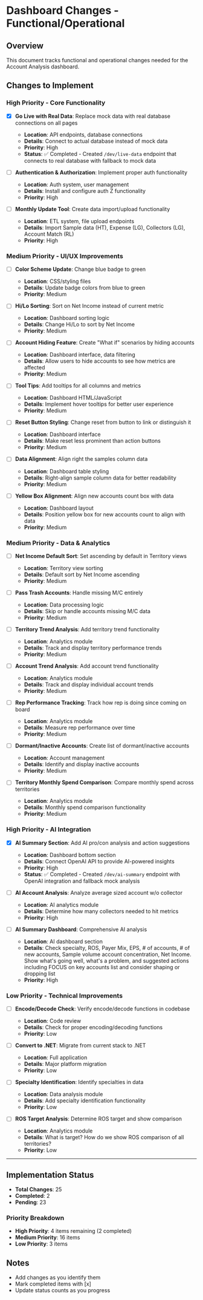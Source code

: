 # Dashboard Changes - Functional/Operational

## Overview
This document tracks functional and operational changes needed for the Account Analysis dashboard.

## Changes to Implement

### High Priority - Core Functionality
- [x] **Go Live with Real Data**: Replace mock data with real database connections on all pages
  - **Location**: API endpoints, database connections
  - **Details**: Connect to actual database instead of mock data
  - **Priority**: High
  - **Status**: ✅ Completed - Created `/dev/live-data` endpoint that connects to real database with fallback to mock data

- [ ] **Authentication & Authorization**: Implement proper auth functionality
  - **Location**: Auth system, user management
  - **Details**: Install and configure auth Z functionality
  - **Priority**: High

- [ ] **Monthly Update Tool**: Create data import/upload functionality
  - **Location**: ETL system, file upload endpoints
  - **Details**: Import Sample data (HT), Expense (LG), Collectors (LG), Account Match (RL)
  - **Priority**: High

### Medium Priority - UI/UX Improvements
- [ ] **Color Scheme Update**: Change blue badge to green
  - **Location**: CSS/styling files
  - **Details**: Update badge colors from blue to green
  - **Priority**: Medium

- [ ] **Hi/Lo Sorting**: Sort on Net Income instead of current metric
  - **Location**: Dashboard sorting logic
  - **Details**: Change Hi/Lo to sort by Net Income
  - **Priority**: Medium

- [ ] **Account Hiding Feature**: Create "What if" scenarios by hiding accounts
  - **Location**: Dashboard interface, data filtering
  - **Details**: Allow users to hide accounts to see how metrics are affected
  - **Priority**: Medium

- [ ] **Tool Tips**: Add tooltips for all columns and metrics
  - **Location**: Dashboard HTML/JavaScript
  - **Details**: Implement hover tooltips for better user experience
  - **Priority**: Medium

- [ ] **Reset Button Styling**: Change reset from button to link or distinguish it
  - **Location**: Dashboard interface
  - **Details**: Make reset less prominent than action buttons
  - **Priority**: Medium

- [ ] **Data Alignment**: Align right the samples column data
  - **Location**: Dashboard table styling
  - **Details**: Right-align sample column data for better readability
  - **Priority**: Medium

- [ ] **Yellow Box Alignment**: Align new accounts count box with data
  - **Location**: Dashboard layout
  - **Details**: Position yellow box for new accounts count to align with data
  - **Priority**: Medium

### Medium Priority - Data & Analytics
- [ ] **Net Income Default Sort**: Set ascending by default in Territory views
  - **Location**: Territory view sorting
  - **Details**: Default sort by Net Income ascending
  - **Priority**: Medium

- [ ] **Pass Trash Accounts**: Handle missing M/C entirely
  - **Location**: Data processing logic
  - **Details**: Skip or handle accounts missing M/C data
  - **Priority**: Medium

- [ ] **Territory Trend Analysis**: Add territory trend functionality
  - **Location**: Analytics module
  - **Details**: Track and display territory performance trends
  - **Priority**: Medium

- [ ] **Account Trend Analysis**: Add account trend functionality
  - **Location**: Analytics module
  - **Details**: Track and display individual account trends
  - **Priority**: Medium

- [ ] **Rep Performance Tracking**: Track how rep is doing since coming on board
  - **Location**: Analytics module
  - **Details**: Measure rep performance over time
  - **Priority**: Medium

- [ ] **Dormant/Inactive Accounts**: Create list of dormant/inactive accounts
  - **Location**: Account management
  - **Details**: Identify and display inactive accounts
  - **Priority**: Medium

- [ ] **Territory Monthly Spend Comparison**: Compare monthly spend across territories
  - **Location**: Analytics module
  - **Details**: Monthly spend comparison functionality
  - **Priority**: Medium

### High Priority - AI Integration
- [x] **AI Summary Section**: Add AI pro/con analysis and action suggestions
  - **Location**: Dashboard bottom section
  - **Details**: Connect OpenAI API to provide AI-powered insights
  - **Priority**: High
  - **Status**: ✅ Completed - Created `/dev/ai-summary` endpoint with OpenAI integration and fallback mock analysis

- [ ] **AI Account Analysis**: Analyze average sized account w/o collector
  - **Location**: AI analytics module
  - **Details**: Determine how many collectors needed to hit metrics
  - **Priority**: High

- [ ] **AI Summary Dashboard**: Comprehensive AI analysis
  - **Location**: AI dashboard section
  - **Details**: Check specialty, ROS, Payer Mix, EPS, # of accounts, # of new accounts, Sample volume account concentration, Net Income. Show what's going well, what's a problem, and suggested actions including FOCUS on key accounts list and consider shaping or dropping list
  - **Priority**: High

### Low Priority - Technical Improvements
- [ ] **Encode/Decode Check**: Verify encode/decode functions in codebase
  - **Location**: Code review
  - **Details**: Check for proper encoding/decoding functions
  - **Priority**: Low

- [ ] **Convert to .NET**: Migrate from current stack to .NET
  - **Location**: Full application
  - **Details**: Major platform migration
  - **Priority**: Low

- [ ] **Specialty Identification**: Identify specialties in data
  - **Location**: Data analysis module
  - **Details**: Add specialty identification functionality
  - **Priority**: Low

- [ ] **ROS Target Analysis**: Determine ROS target and show comparison
  - **Location**: Analytics module
  - **Details**: What is target? How do we show ROS comparison of all territories?
  - **Priority**: Low

---

## Implementation Status
- **Total Changes**: 25
- **Completed**: 2
- **Pending**: 23

### Priority Breakdown
- **High Priority**: 4 items remaining (2 completed)
- **Medium Priority**: 16 items  
- **Low Priority**: 3 items

## Notes
- Add changes as you identify them
- Mark completed items with [x]
- Update status counts as you progress 
